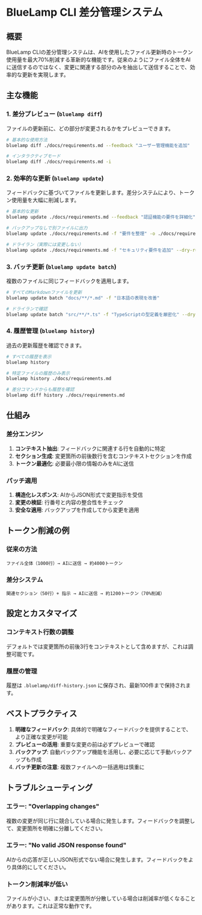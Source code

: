 # BlueLamp CLI 差分管理システム

## 概要

BlueLamp CLIの差分管理システムは、AIを使用したファイル更新時のトークン使用量を最大70%削減する革新的な機能です。従来のようにファイル全体をAIに送信するのではなく、変更に関連する部分のみを抽出して送信することで、効率的な更新を実現します。

## 主な機能

### 1. 差分プレビュー (`bluelamp diff`)
ファイルの更新前に、どの部分が変更されるかをプレビューできます。

```bash
# 基本的な使用方法
bluelamp diff ./docs/requirements.md --feedback "ユーザー管理機能を追加"

# インタラクティブモード
bluelamp diff ./docs/requirements.md -i
```

### 2. 効率的な更新 (`bluelamp update`)
フィードバックに基づいてファイルを更新します。差分システムにより、トークン使用量を大幅に削減します。

```bash
# 基本的な更新
bluelamp update ./docs/requirements.md --feedback "認証機能の要件を詳細化"

# バックアップなしで別ファイルに出力
bluelamp update ./docs/requirements.md -f "要件を整理" -o ./docs/requirements-v2.md

# ドライラン（実際には変更しない）
bluelamp update ./docs/requirements.md -f "セキュリティ要件を追加" --dry-run
```

### 3. バッチ更新 (`bluelamp update batch`)
複数のファイルに同じフィードバックを適用します。

```bash
# すべてのMarkdownファイルを更新
bluelamp update batch "docs/**/*.md" -f "日本語の表現を改善"

# ドライランで確認
bluelamp update batch "src/**/*.ts" -f "TypeScriptの型定義を厳密化" --dry-run
```

### 4. 履歴管理 (`bluelamp history`)
過去の更新履歴を確認できます。

```bash
# すべての履歴を表示
bluelamp history

# 特定ファイルの履歴のみ表示
bluelamp history ./docs/requirements.md

# 差分コマンドからも履歴を確認
bluelamp diff history ./docs/requirements.md
```

## 仕組み

### 差分エンジン
1. **コンテキスト抽出**: フィードバックに関連する行を自動的に特定
2. **セクション生成**: 変更箇所の前後数行を含むコンテキストセクションを作成
3. **トークン最適化**: 必要最小限の情報のみをAIに送信

### パッチ適用
1. **構造化レスポンス**: AIからJSON形式で変更指示を受信
2. **変更の検証**: 行番号と内容の整合性をチェック
3. **安全な適用**: バックアップを作成してから変更を適用

## トークン削減の例

### 従来の方法
```
ファイル全体（1000行）→ AIに送信 → 約4000トークン
```

### 差分システム
```
関連セクション（50行）+ 指示 → AIに送信 → 約1200トークン（70%削減）
```

## 設定とカスタマイズ

### コンテキスト行数の調整
デフォルトでは変更箇所の前後3行をコンテキストとして含めますが、これは調整可能です。

### 履歴の管理
履歴は `.bluelamp/diff-history.json` に保存され、最新100件まで保持されます。

## ベストプラクティス

1. **明確なフィードバック**: 具体的で明確なフィードバックを提供することで、より正確な変更が可能
2. **プレビューの活用**: 重要な変更の前は必ずプレビューで確認
3. **バックアップ**: 自動バックアップ機能を活用し、必要に応じて手動バックアップも作成
4. **バッチ更新の注意**: 複数ファイルへの一括適用は慎重に

## トラブルシューティング

### エラー: "Overlapping changes"
複数の変更が同じ行に競合している場合に発生します。フィードバックを調整して、変更箇所を明確に分離してください。

### エラー: "No valid JSON response found"
AIからの応答が正しいJSON形式でない場合に発生します。フィードバックをより具体的にしてください。

### トークン削減率が低い
ファイルが小さい、または変更箇所が分散している場合は削減率が低くなることがあります。これは正常な動作です。
